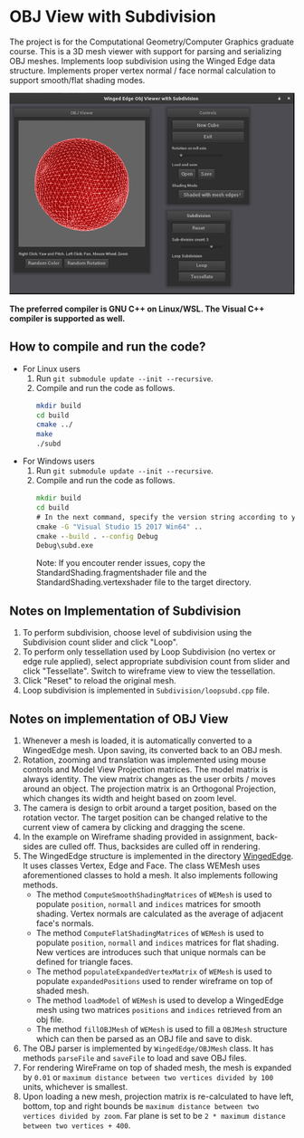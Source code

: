 # OBJ View with Subdivision
The project is for the Computational Geometry/Computer Graphics graduate course. 
This is a 3D mesh viewer with support for parsing and serializing OBJ meshes. 
Implements loop subdivision using the Winged Edge data structure. 
Implements proper vertex normal / face normal calculation to support smooth/flat shading modes.

![preview](doc/preview.png)

**The preferred compiler is GNU C++ on Linux/WSL. The Visual C++ compiler is supported as well.**

## How to compile and run the code?
- For Linux users
    1) Run `git submodule update --init --recursive`.
    2) Compile and run the code as follows.
        ```bash
        mkdir build
        cd build
        cmake ../
        make
        ./subd
        ```
- For Windows users       
    1) Run `git submodule update --init --recursive`.
    2) Compile and run the code as follows.
        ```cmd
        mkdir build
        cd build
        # In the next command, specify the version string according to your visual studio version. Win64 is necessary for nanogui.
        cmake -G "Visual Studio 15 2017 Win64" .. 
        cmake --build . --config Debug
        Debug\subd.exe
        ```
        Note: If you encouter render issues, copy the StandardShading.fragmentshader file and the StandardShading.vertexshader file to the target directory.

	
## Notes on Implementation of Subdivision
 1) To perform subdivision, choose level of subdivision using the Subdivision count slider and click "Loop".
 2) To perform only tessellation used by Loop Subdivision (no vertex or edge rule applied), select appropriate subdivision count from slider and click "Tessellate". Switch to wireframe view to view the tessellation. 
 3) Click "Reset" to reload the original mesh.
 4) Loop subdivision is implemented in `Subdivision/loopsubd.cpp` file. 
 
## Notes on implementation of OBJ View
 1) Whenever a mesh is loaded, it is automatically converted to a WingedEdge mesh. Upon saving, its converted back to an OBJ mesh.
 2) Rotation, zooming and translation was implemented using mouse controls and Model View Projection matrices.
 The model matrix is always identity. The view matrix changes as the user orbits / moves around an object. The projection matrix is an Orthogonal Projection, which changes its width and height based on zoom level.
 3) The camera is design to orbit around a target position, based on the rotation vector. The target position can be changed relative to the current view of camera by clicking and dragging the scene.
 4) In the example on Wireframe shading provided in assignment, back-sides are culled off. Thus, backsides are culled off in rendering.
 5) The WingedEdge structure is implemented in the directory [WingedEdge](include/WingedEdge). It uses classes Vertex, Edge and Face. The class WEMesh uses aforementioned classes to hold a mesh. It also implements following methods.
    - The method `ComputeSmoothShadingMatrices` of `WEMesh` is used to populate `position`, `normall` and `indices` matrices for smooth shading. Vertex normals are calculated as the average of adjacent face's normals.
    - The method `ComputeFlatShadingMatrices` of `WEMesh` is used to populate `position`, `normall` and `indices` matrices for flat shading. New vertices are introduces such that unique normals can be defined for triangle faces.
    - The method `populateExpandedVertexMatrix` of `WEMesh` is used to populate `expandedPositions` used to render wireframe on top of shaded mesh.
    - The method `loadModel` of `WEMesh` is used to develop a WingedEdge mesh using two matrices `positions` and `indices` retrieved from an obj file.
    - The method `fillOBJMesh` of `WEMesh` is used to fill a `OBJMesh` structure which can then be parsed as an OBJ file and save to disk.
 6) The OBJ parser is implemented by `WingedEdge/OBJMesh` class. It has methods `parseFile` and `saveFile` to load and save OBJ files.
 7) For rendering WireFrame on top of shaded mesh, the mesh is expanded by `0.01` or `maximum distance between two vertices divided by 100` units, whichever is smallest.
 8) Upon loading a new mesh, projection matrix is re-calculated to have left, bottom, top and right bounds be `maximum distance between two vertices divided by zoom`. Far plane is set to be `2 * maximum distance between two vertices + 400`.
